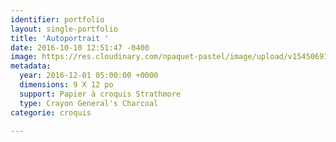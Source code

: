 ```yaml
---
identifier: portfolio
layout: single-portfolio
title: 'Autoportrait '
date: 2016-10-10 12:51:47 -0400
image: https://res.cloudinary.com/npaquet-pastel/image/upload/v1545069120/Nicole-bande-dessin%C3%A9e-2016.jpg
metadata:
  year: 2016-12-01 05:00:00 +0000
  dimensions: 9 X 12 po
  support: Papier à croquis Strathmore
  type: Crayon General's Charcoal
categorie: croquis

---
```

